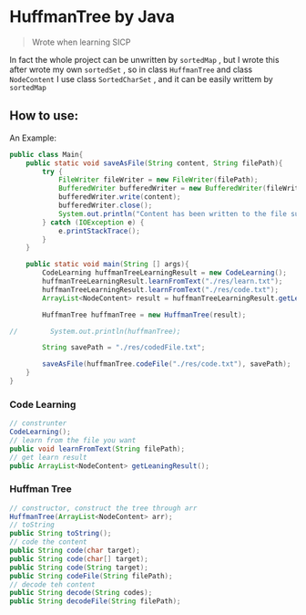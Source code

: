 # HuffmanTree by Java

> Wrote when learning SICP



In fact the whole project can be unwritten by `sortedMap` , but I wrote this after wrote my own `sortedSet` , so in class `HuffmanTree` and class `NodeContent` I use class `SortedCharSet` , and it can be easily writtem by `sortedMap`



## How to use:

An Example:

```java
public class Main{
    public static void saveAsFile(String content, String filePath){
        try {
            FileWriter fileWriter = new FileWriter(filePath);
            BufferedWriter bufferedWriter = new BufferedWriter(fileWriter);
            bufferedWriter.write(content);
            bufferedWriter.close();
            System.out.println("Content has been written to the file successfully.");
        } catch (IOException e) {
            e.printStackTrace();
        }
    }

    public static void main(String [] args){
        CodeLearning huffmanTreeLearningResult = new CodeLearning();
        huffmanTreeLearningResult.learnFromText("./res/learn.txt");
        huffmanTreeLearningResult.learnFromText("./res/code.txt");
        ArrayList<NodeContent> result = huffmanTreeLearningResult.getLeaningResult();

        HuffmanTree huffmanTree = new HuffmanTree(result);

//        System.out.println(huffmanTree);

        String savePath = "./res/codedFile.txt";

        saveAsFile(huffmanTree.codeFile("./res/code.txt"), savePath);
    }
}
```



### Code Learning

```java
// construnter
CodeLearning();
// learn from the file you want
public void learnFromText(String filePath);
// get learn result
public ArrayList<NodeContent> getLeaningResult();
```



### Huffman Tree

```java
// constructor, construct the tree through arr
HuffmanTree(ArrayList<NodeContent> arr);
// toString
public String toString();
// code the content
public String code(char target);
public String code(char[] target);
public String code(String target);
public String codeFile(String filePath);
// decode teh content
public String decode(String codes);
public String decodeFile(String filePath);
```

